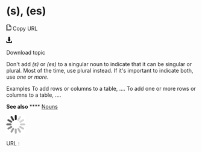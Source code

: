 # (s), (es)

![Copy URL](media/s-es/Copy.png)
Copy URL

![Download](media/s-es/Download.png)

Download topic

Don't add *(s)* or *(es)*
to a singular noun to indicate that it can be singular or plural. Most
of the time, use plural instead. If it's important to indicate both, use
*one or more*.

Examples
To add rows or columns to a table, .... 
To add one or more rows or columns to a table, ....

**See also** **** [Nouns](https://worldready.cloudapp.net/Styleguide/Read?id=1413&topicid=3877)

![In progress](media/s-es/activity-large.gif)

URL :
